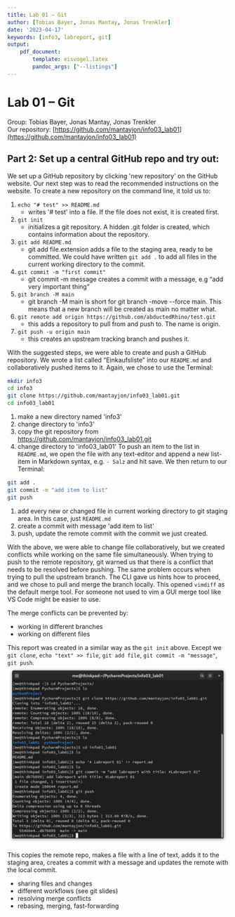 ```yaml
---
title: Lab 01 – Git
author: [Tobias Bayer, Jonas Mantay, Jonas Trenkler]
date: '2023-04-17'
keywords: [info3, labreport, git]
output:
    pdf_document:
        template: eisvogel.latex
        pandoc_args: ["--listings"]
---
```


# Lab 01 – Git

Group: Tobias Bayer, Jonas Mantay, Jonas Trenkler  
Our repository: [https://github.com/mantayjon/info03_lab01](https://github.com/mantayjon/info03_lab01)

## Part 2: Set up a central GitHub repo and try out:	

We set up a GitHub repository by clicking 'new repository' on the GitHub website.
Our next step was to read the recommended instructions on the website. To create a new repository on the command line, it told us to:

1. `echo "# test" >> README.md`
    - writes '# test' into a file. If the file does not exist, it is created first.
2. `git init`
    - initializes a git repository. A hidden .git folder is created, which contains information about the repository.
3. `git add README.md`
    - git add file.extension adds a file to the staging area, ready to be committed. We could have written `git add .` to add all files in the current working directory to the commit.
4. `git commit -m "first commit"`
    - git commit -m message creates a commit with a message, e.g “add very important thing”
5. `git branch -M main`
    - git branch -M main is short for git branch -move --force main. This means that a new branch will be created as main no matter what.
6. `git remote add origin https://github.com/abductedRhino/test.git`
    - this adds a repository to pull from and push to. The name is origin.
7. `git push -u origin main`
    - this creates an upstream tracking branch and pushes it.
    
With the suggested steps, we were able to create and push a GitHub repository. We wrote a list called “Einkaufsliste” into our `README.md` and collaboratively pushed items to it. Again, we chose to use the Terminal: 

```bash
mkdir info3
cd info3
git clone https://github.com/mantayjon/info03_lab01.git
cd info03_lab01
```

1. make a new directory named 'info3'
2. change directory to 'info3'
3. copy the git repository from https://github.com/mantayjon/info03_lab01.git
4. change directory to 'info03_lab01'
To push an item to the list in `README.md`, we open the file with any text-editor and append a new list-item in Markdown syntax, e.g. `- Salz` and hit save. We then return to our Terminal:

```bash
git add .
git commit -m "add item to list"
git push
```

1. add every new or changed file in current working directory to git staging area. In this case, just `README.md`
2. create a commit with message 'add item to list'
3. push, update the remote commit with the commit we just created.

With the above, we were able to change file collaboratively, but we created conflicts while working on the same file simultaneously. 
When trying to push to the remote repository, git warned us that there is a conflict that needs to be resolved before pushing.
The same problem occurs when trying to pull the upstream branch.
The CLI gave us hints how to proceed, and we chose to pull and merge the branch locally.
This opened `vimdiff` as the default merge tool.
For someone not used to vim a GUI merge tool like VS Code might be easier to use.

The merge conflicts can be prevented by:
- working in different branches
- working on different files

This report was created in a similar way as the `git init` above. Except we `git clone`, `echo "text" >> file`, `git add file`, `git commit -m "message"`, `git push`.
![screenshot](pics/screenshot_from_2023-04-16_19-42-12.png)

This copies the remote repo, makes a file with a line of text, adds it to the staging area, creates a commit with a message and updates the remote with the local commit.

* sharing files and changes
* different workflows (see git slides)
* resolving merge conflicts
* rebasing, merging, fast-forwarding

